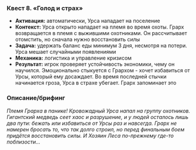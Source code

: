 ### Квест 8. «Голод и страх»

- **Активация:** автоматически, Урса нападает на поселение
- **Контекст:** Урса открыто нападает на племя во время охоты. Грарх возвращается в племя с выжившими охотниками. Он рассчитывает отомстить, но сначала нужно восстановить силы
- **Задача:** удержать баланс еды минимум 3 дня, несмотря на потери. Урса мешает случайными появлениями
- **Механика:** логистика и управление кризисом
- **Результат:** игрок проверяет устойчивость экономики, чему он научился. Эмоционально стыкуется с Грархом - хочет избавиться от Урсы, который ему досаждает. Во время последней стычки начинается гроза, Урса в страхе убегает. Грарх запоминает это

### Описание/брифинг

_Племя Грарха в панике! Кровожадный Урса напал на группу охотников. Гигантский медведь сеет хаос и разрушение, и у людей осталось лишь два пути: бежать или избавиться от Урсы раз и навсегда. Грарх не намерен бросать то, что так долго строил, но перед финальным боем придётся восстановить силы. И Хозяин Леса по-прежнему где-то поблизости..._